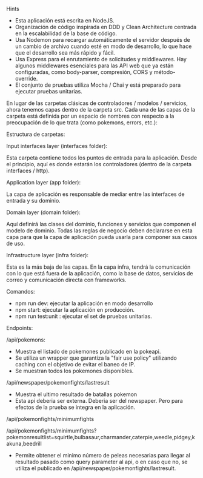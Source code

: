 Hints
- Esta aplicación está escrita en NodeJS.
- Organización de código inspirada en DDD y Clean Architecture centrada en la escalabilidad de la base de código.
- Usa Nodemon para recargar automáticamente el servidor después de un cambio de archivo cuando esté en modo de desarrollo, lo que hace que el desarrollo sea más rápido y fácil.
- Usa Express para el enrutamiento de solicitudes y middlewares. Hay algunos middlewares esenciales para las API web que ya están configuradas, como body-parser, compresión, CORS y método-override.
- El conjunto de pruebas utiliza Mocha / Chai y está preparado para ejecutar pruebas unitarias.

En lugar de las carpetas clásicas de controladores / modelos / servicios, ahora tenemos capas dentro de la carpeta src. Cada una de las capas de la carpeta está definida por un espacio de nombres con respecto a la preocupación de lo que trata (como pokemons, errors, etc.):

Estructura de carpetas:

Input interfaces layer (interfaces folder):

Esta carpeta contiene todos los puntos de entrada para la aplicación. Desde el principio, aquí es donde estarán los controladores (dentro de la carpeta interfaces / http).

Application layer (app folder):

La capa de aplicación es responsable de mediar entre las interfaces de entrada y su dominio.

Domain layer (domain folder):

Aquí definirá las clases del dominio, funciones y servicios que componen el modelo de dominio. Todas las reglas de negocio deben declararse en esta capa para que la capa de aplicación pueda usarla para componer sus casos de uso.

Infrastructure layer (infra folder):

Esta es la más baja de las capas. En la capa infra, tendrá la comunicación con lo que está fuera de la aplicación, como la base de datos, servicios de correo y comunicación directa con frameworks.

Comandos:

- npm run dev: ejecutar la aplicación en modo desarrollo
- npm start: ejecutar la aplicación en producción.
- npm run test:unit : ejecutar el set de pruebas unitarias.

Endpoints:

/api/pokemons: 

- Muestra el listado de pokemones publicado en la pokeapi.
- Se utiliza un wrapper que garantiza la "fair use policy" utilizando caching con el objetivo de evitar el baneo de IP.
- Se muestran todos los pokemones disponibles.

/api/newspaper/pokemonfights/lastresult

- Muestra el ultimo resultado de batallas pokemon
- Esta api deberia ser externa. Deberia ser del newspaper. Pero para efectos de la prueba se integra en la aplicación.

/api/pokemonfights/minimumfights 

/api/pokemonfights/minimumfights?pokemonresultlist=squirtle,bulbasaur,charmander,caterpie,weedle,pidgey,kakuna,beedrill

- Permite obtener el minimo número de peleas necesarias para llegar al resultado pasado como query parameter al api, o en caso que no, se utiliza el publicado en /api/newspaper/pokemonfights/lastresult.





